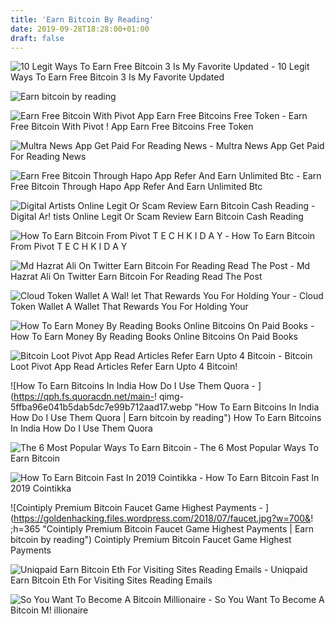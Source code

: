 ```yaml
---
title: 'Earn Bitcoin By Reading'
date: 2019-09-28T18:28:00+01:00
draft: false
---
```


![10 Legit Ways To Earn Free Bitcoin 3 Is My Favorite Updated - ](https://thinkmaverick.com/wp-content/uploads/2018/09/Screen-Shot-2561-09-15-at-8.16.52-PM.png "10 Legit Ways To Earn Free Bitcoin 3 Is My Favorite Updated | Earn bitcoin by reading") 10 Legit Ways To Earn Free Bitcoin 3 Is My Favorite Updated

![Earn bitcoin by reading](https://crazyloots.com/wp-content/uploads/2018/10/IMG_20181007_163206-231x300.jpg "Earn bitcoin by reading") 

![Earn Free Bitcoin With Pivot App Earn Free Bitcoins Free Token - ](https://2.bp.blogspot.com/-Ri0VKT_DFWk/W7mU1st3W3I/AAAAAAAAIJ0/OG90GUR6J5sugtmk3AUsfJMgsWBGI2SYQCLcBGAs/s640/kiem-bitcoin-mienphi-pivot-04.jpg "Earn Free Bitcoin With Pivot App Earn Free Bitcoins Free Token | Earn bitcoin by reading") Earn Free Bitcoin With Pivot ! App Earn Free Bitcoins Free Token

![Multra News App Get Paid For Reading News - ](https://www.multra.io/assets/images/logo.png "Multra News App Get Paid For Reading News | Earn bitcoin by reading") Multra News App Get Paid For Reading News

![Earn Free Bitcoin Through Hapo App Refer And Earn Unlimited Btc - ](http://how-to-make-all.com/uploads/thumbs/8137db3d1-1.jpg "Earn Free Bitcoin Through Hapo App Refer And Earn Unlimited Btc | Earn bitcoin by reading") Earn Free Bitcoin Through Hapo App Refer And Earn Unlimited Btc

![Digital Artists Online Legit Or Scam Review Earn Bitcoin Cash Reading - ](https://i0.wp.com/livemoneyonline.com/wp-content/uploads/2018/02/digital-artist-banner.png?resize=815%2C191&ssl=1 "Digital Artists Online Legit Or Scam Review Earn !   Bitcoin Cash Reading | Earn bitcoin by reading") Digital Ar! tists Online Legit Or Scam Review Earn Bitcoin Cash Reading

![How To Earn Bitcoin From Pivot T E C H K I D A Y - ](https://1.bp.blogspot.com/-WfU2bHJTcxY/XFHdhwpGXZI/AAAAAAAAAX4/qfzm8hsPjBMQdXLCyOOCNor1iiX_fBaSgCLcBGAs/s1600/FB_IMG_15488436273772373.jpg "How To Earn Bitcoin From Pivot T E C H K I D A Y | Earn bitcoin by reading") How To Earn Bitcoin From Pivot T E C H K I D A Y

![Md Hazrat Ali On Twitter Earn Bitcoin For Reading Read The Post - ](https://pbs.twimg.com/profile_images/1010737022326018048/z2sj5IBP_400x400.jpg "Md Hazrat Ali On Twitter Earn Bitcoin For Reading Read The Post | Earn bitcoin by reading") Md Hazrat Ali On Twitter Earn Bitcoin For Reading Read The Post

![Cloud Token Wallet A Wal!   let That Rewards You For Holding Your - ](https://miro.medium.com/max/1200/1*DiLMwc1VUWplsgGl6bKM2A.jpeg "Cloud Token Wallet A Wallet That Rewards You For Holding Your | Earn bitcoin by reading") Cloud Token Wallet A Wallet That Rewards You For Holding Your

![How To Earn Money By Reading Books Online Bitcoins On Paid Books - ](https://3.bp.blogspot.com/-CZpPB9QL8tQ/VhU9i8DOu-I/AAAAAAAAGCU/wYAW46-WMqA/s640/Next%2Bpage%2Bon%2Bthe%2Bbook.png "How To Earn Money By Reading Books Online Bitcoins On Paid Books | Earn bitcoin by reading") How To Earn Money By Reading Books Online Bitcoins On Paid Books

![Bitcoin Loot Pivot App Read Articles Refer Earn Upto 4 Bitcoin - ](https://www.coolztricks.com/wp-content/uploads/2018/09/unnamed-9.png "Bitcoin Loot Pivot App Read Articles Refer Earn Upto 4 Bitcoin | Earn bitcoin by reading") Bitcoin Loot Pivot App Read Articles Refer Earn Upto 4 Bitcoin!

![How To Earn Bitcoins In India How Do I Use Them Quora - ](https://qph.fs.quoracdn.net/main-!   qimg-5ffba96e041b5dab5dc7e99b712aad17.webp "How To Earn Bitcoins In India How Do I Use Them Quora | Earn bitcoin by reading") How To Earn Bitcoins In India How Do I Use Them Quora

![The 6 Most Popular Ways To Earn Bitcoin - ](https://coinsutra.com/wp-content/uploads/2017/10/Bitcoin-Search-Trend.png "The 6 Most Popular Ways To Earn Bitcoin | Earn bitcoin by reading") The 6 Most Popular Ways To Earn Bitcoin

![How To Earn Bitcoin Fast In 2019 Cointikka - ](https://cointikka.com/wp-content/uploads/2019/06/my-earnig.png "How To Earn Bitcoin Fast In 2019 Cointikka | Earn bitcoin by reading") How To Earn Bitcoin Fast In 2019 Cointikka

![Cointiply Premium Bitcoin Faucet Game Highest Payments - ](https://goldenhacking.files.wordpress.com/2018/07/faucet.jpg?w=700&!   ;h=365 "Cointiply Premium Bitcoin Faucet Game Highest Payments | Earn bitcoin by reading") Cointiply Premium Bitcoin Faucet Game Highest Payments

![Uniqpaid Earn Bitcoin Eth For Visiting Sites Reading Emails - ](https://steemitimages.com/0x0/https://s3-us-west-2.amazonaws.com/steemhunt/production/steemhunt/2019-03-22/165a8705-UniqPaid-Review-boring.jpg "Uniqpaid Earn Bitcoin Eth For Visiting Sites Reading Emails | Earn bitcoin by reading") Uniqpaid Earn Bitcoin Eth For Visiting Sites Reading Emails

![So You Want To Become A Bitcoin Millionaire - ](https://cdn.thecollegeinvestor.com/wp-content/uploads/2013/04/bitcoin-300x300.png "So You Want To Become A Bitcoin Millionaire | Earn bitcoin by reading") So You Want To Become A Bitcoin M! illionaire